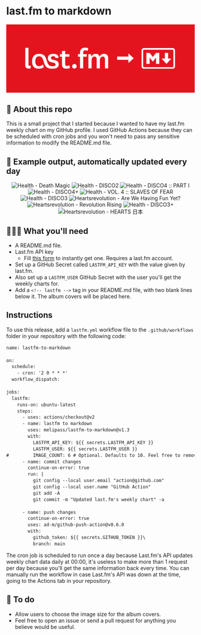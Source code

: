 # last.fm to markdown

![banner](banner.png)

## 🤖 About this repo
This is a small project that I started because I wanted to have my last.fm weekly chart on my GitHub profile. I used GitHub Actions because they can be scheduled with cron jobs and you won't need to pass any sensitive information to modify the README.md file.

## 🎵 Example output, automatically updated every day
<!-- lastfm -->
<p align="center"><img src="https://lastfm.freetls.fastly.net/i/u/64s/76bb74387e8216957b55a055cb313057.jpg" title="Health - Death Magic"> <img src="https://lastfm.freetls.fastly.net/i/u/64s/665b408d29854a0694ee94dac09ca608.png" title="Health - DISCO2"> <img src="https://lastfm.freetls.fastly.net/i/u/64s/2a4c3316377e99c1dfa3e7fbe72da95f.jpg" title="Health - DISCO4 :: PART I"> <img src="https://lastfm.freetls.fastly.net/i/u/64s/d8e7aba872c3e02549d5d09e5c3580e5.jpg" title="Health - DISCO4+"> <img src="https://lastfm.freetls.fastly.net/i/u/64s/c290962bc7ef6affc18b740506a5864c.jpg" title="Health - VOL. 4 :: SLAVES OF FEAR"> <img src="https://lastfm.freetls.fastly.net/i/u/64s/2f43d3824f838ad6a77ee0305efb08b8.jpg" title="Health - DISCO3"> <img src="https://lastfm.freetls.fastly.net/i/u/64s/ab6e8fa1f2ed48099f7f2e719516d9c4.png" title="Heartsrevolution - Are We Having Fun Yet?"> <img src="https://lastfm.freetls.fastly.net/i/u/64s/cace46d994d840d5b2ad7e2b7eeb5802.png" title="Heartsrevolution - Revolution Rising"> <img src="https://lastfm.freetls.fastly.net/i/u/64s/c37e39ab2b25c910327a80a5918503ab.jpg" title="Health - DISCO3+"> <img src="https://lastfm.freetls.fastly.net/i/u/64s/bc339877d2974795873c052ed5c3a976.jpg" title="Heartsrevolution - HEARTS 日本"> </p>

          
## 👩🏽‍💻 What you'll need
* A README.md file.
* Last.fm API key
  * Fill [this form](https://www.last.fm/api/account/create) to instantly get one. Requires a last.fm account.
* Set up a GitHub Secret called ```LASTFM_API_KEY``` with the value given by last.fm.
* Also set up a ```LASTFM_USER``` GitHub Secret with the user you'll get the weekly charts for.
* Add a ```<!-- lastfm -->``` tag in your README.md file, with two blank lines below it. The album covers will be placed here.

## Instructions
To use this release, add a ```lastfm.yml``` workflow file to the ```.github/workflows``` folder in your repository with the following code:
```diff
name: lastfm-to-markdown

on:
  schedule:
    - cron: '2 0 * * *'
  workflow_dispatch:

jobs:
  lastfm:
    runs-on: ubuntu-latest
    steps:
      - uses: actions/checkout@v2
      - name: lastfm to markdown
        uses: melipass/lastfm-to-markdown@v1.3
        with:
          LASTFM_API_KEY: ${{ secrets.LASTFM_API_KEY }}
          LASTFM_USER: ${{ secrets.LASTFM_USER }}
#         IMAGE_COUNT: 6 # Optional. Defaults to 10. Feel free to remove this line if you want.
      - name: commit changes
        continue-on-error: true
        run: |
          git config --local user.email "action@github.com"
          git config --local user.name "GitHub Action"
          git add -A
          git commit -m "Updated last.fm's weekly chart" -a

      - name: push changes
        continue-on-error: true
        uses: ad-m/github-push-action@v0.6.0
        with:
          github_token: ${{ secrets.GITHUB_TOKEN }}\
          branch: main
```
The cron job is scheduled to run once a day because Last.fm's API updates weekly chart data daily at 00:00, it's useless to make more than 1 request per day because you'll get the same information back every time. You can manually run the workflow in case Last.fm's API was down at the time, going to the Actions tab in your repository.

## 🚧 To do
* Allow users to choose the image size for the album covers.
* Feel free to open an issue or send a pull request for anything you believe would be useful.
